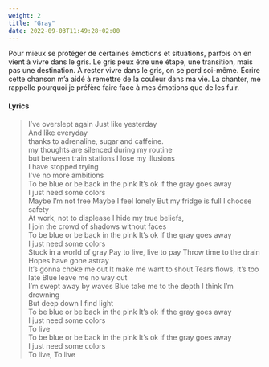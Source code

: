 ```yaml
---
weight: 2
title: "Gray"
date: 2022-09-03T11:49:28+02:00
---
```


Pour mieux se protéger de certaines émotions et situations, parfois on en vient à vivre dans le gris.
Le gris peux être une étape, une transition, mais pas une destination. A rester vivre dans le gris, on se perd soi-même. Écrire cette chanson m’a aidé à remettre de la couleur dans ma vie. La chanter, me rappelle pourquoi je préfère faire face à mes émotions que de les fuir.

<!--more-->

<!-- {{< audio src="audio/gray.m4a">}} -->

#### Lyrics

> I’ve overslept again Just like yesterday  
> And like everyday  
> thanks to adrenaline, sugar and caffeine.  
> my thoughts are silenced during my routine  
> but between train stations I lose my illusions  
> I have stopped trying  
> I've no more ambitions  
> To be blue or be back in the pink It’s ok if the gray goes away  
> I just need some colors  
> Maybe I’m not free Maybe I feel lonely But my fridge is full I choose safety  
> At work, not to displease I hide my true beliefs,  
> I join the crowd of shadows without faces  
> To be blue or be back in the pink It’s ok if the gray goes away  
> I just need some colors  
> Stuck in a world of gray Pay to live, live to pay Throw time to the drain Hopes have gone astray  
> It’s gonna choke me out It make me want to shout Tears flows, it’s too late Blue leave me no way out  
> I’m swept away by waves Blue take me to the depth I think I’m drowning  
> But deep down I find light  
> To be blue or be back in the pink It’s ok if the gray goes away  
> I just need some colors  
> To live  
> To be blue or be back in the pink It’s ok if the gray goes away  
> I just need some colors  
> To live, To live
